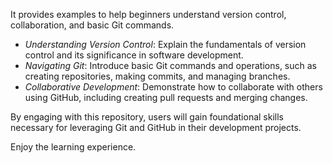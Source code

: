 It provides examples to help beginners understand version control, collaboration, and basic Git commands.

- *Understanding Version Control*: Explain the fundamentals of version control and its significance in software development.
- *Navigating Git*: Introduce basic Git commands and operations, such as creating repositories, making commits, and managing branches.
- *Collaborative Development*: Demonstrate how to collaborate with others using GitHub, including creating pull requests and merging changes.

By engaging with this repository, users will gain foundational skills necessary for leveraging Git and GitHub in their development projects.

Enjoy the learning experience.
